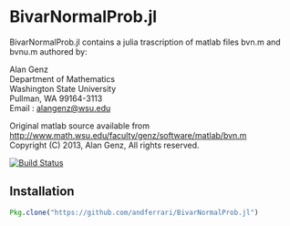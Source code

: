 # BivarNormalProb.jl

BivarNormalProb.jl contains a julia trascription of matlab files bvn.m and bvnu.m authored by:

Alan Genz<br>
Department of Mathematics<br>
Washington State University<br>
Pullman, WA 99164-3113<br>
Email : alangenz@wsu.edu<br>

Original matlab source available from http://www.math.wsu.edu/faculty/genz/software/matlab/bvn.m <br>
Copyright (C) 2013, Alan Genz,  All rights reserved.    

[![Build Status](https://travis-ci.org/andferrari/BivarNormalProb.jl.svg?branch=master)](https://travis-ci.org/andferrari/BivarNormalProb.jl)

## Installation

```julia
Pkg.clone("https://github.com/andferrari/BivarNormalProb.jl")
```
